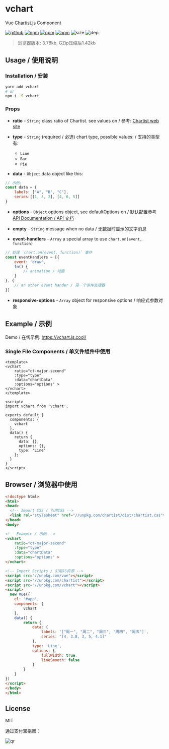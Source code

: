 # vchart

Vue [Chartist.js](https://gionkunz.github.io/chartist-js) Component

[![github](https://img.shields.io/github/followers/willin.svg?style=social&label=Follow)](https://github.com/willin) [![npm](https://img.shields.io/npm/v/vchart.svg)](https://npmjs.org/package/vchart) [![npm](https://img.shields.io/npm/dm/vchart.svg)](https://npmjs.org/package/vchart) [![npm](https://img.shields.io/npm/dt/vchart.svg)](https://npmjs.org/package/vchart) ![size](https://img.shields.io/github/size/willin/vchart/dist/vchart.min.js.svg) ![dep](https://img.shields.io/david/willin/vchart.svg)

> 浏览器版本: 3.78kb, GZip压缩后1.42kb

## Usage / 使用说明

### Installation / 安装

```bash
yarn add vchart
# or
npm i -S vchart
```

### Props

- __ratio__ - `String` 
 class ratio of Chartist. see values on / 参考: [Chartist web site](https://gionkunz.github.io/chartist-js/getting-started.html#as-simple-as-it-can-get)

- __type__ - `String` (required / 必选) 
chart type, possible values: / 支持的类型有:
    - `Line`
    - `Bar`
    - `Pie`

- __data__ - `Object` data object like this:
```js
// 示例:
const data = {
    labels: ["A", "B", "C"],
    series:[[1, 3, 2], [4, 6, 5]]
}
```

- __options__ - `Object`
options object, see defaultOptions on / 默认配置参考 [API Documentation / API 文档](https://gionkunz.github.io/chartist-js/api-documentation.html)

- __empty__ - `String` 
message when no data / 无数据时显示的文字消息

- __event-handlers__ - `Array` 
a special array to use `chart.on(event, function)`
```javascript
// 处理 `chart.on(event, function)` 事件
const eventHandlers = [{
    event: 'draw',
    fn() {
        // animation / 动画
    }
}, {
    // an other event hander / 另一个事件处理器
}]
```

- __responsive-options__ - `Array`
object for responsive options / 响应式参数对象


## Example / 示例

Demo / 在线示例: <https://vchart.js.cool/>

### Single File Components / 单文件组件中使用

```vue
<template>
<vchart
    ratio="ct-major-second"
    :type="type"
    :data="chartData"
    :options="options" >
</vchart>
</template>

<script>
import vchart from 'vchart';

exports default {
  components: {
    vchart
  },
  data() {
    return {
      data: {},
      options: {},
      type: 'Line'
    };
  }
}
</script>
```

## Browser / 浏览器中使用

```html
<!doctype html>
<html>
<head>
  <!-- Import CSS / 引用CSS -->
  <link rel="stylesheet" href="//unpkg.com/chartist/dist/chartist.css">
</head>
<body>

<!-- Example / 示例 -->
<vchart
    ratio="ct-major-second"
    :type="type"
    :data="chartData"
    :options="options" >
</vchart>

<!-- Import Scripts / 引用JS资源 -->
<script src="//unpkg.com/vue"></script>
<script src="//unpkg.com/chartist"></script>
<script src="//unpkg.com/vchart"></script>
<script>
  new Vue({
    el: '#app',
    components: {
        vchart
    },
    data() {
        return {
            data: {
                labels: '["周一", "周二", "周三", "周四", "周五"]',
                series: "[4, 3.8, 3, 5, 4.1]"
            },
            type: 'Line',
            options: {
                fullWidth: true,
                lineSmooth: false
            }
        }
    }
})
</script>
</body>
</html>
```

## License

MIT

通过支付宝捐赠：

![qr](https://cloud.githubusercontent.com/assets/1890238/15489630/fccbb9cc-2193-11e6-9fed-b93c59d6ef37.png)
